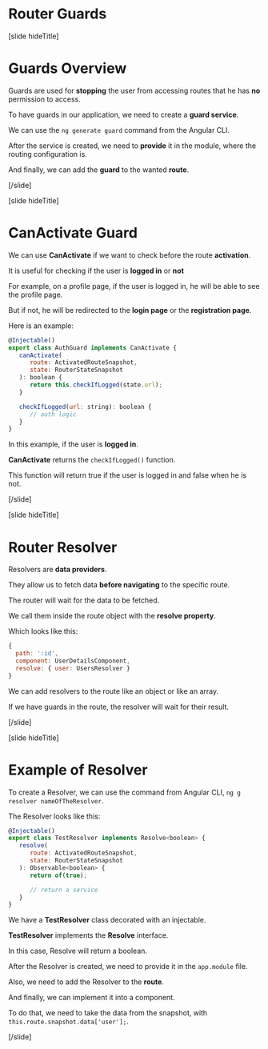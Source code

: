 # Router Guards

[slide hideTitle]

# Guards Overview

Guards are used for **stopping** the user from accessing routes that he has **no** permission to access.

To have guards in our application, we need to create a **guard service**.

We can use the `ng generate guard` command from the Angular CLI.

After the service is created, we need to **provide** it in the module, where the routing configuration is.

And finally, we can add the **guard** to the wanted **route**.

[/slide]

[slide hideTitle]

# CanActivate Guard

We can use **CanActivate** if we want to check before the route **activation**.

It is useful for checking if the user is **logged in** or **not**

For example, on a profile page, if the user is logged in, he will be able to see the profile page.

But if not, he will be redirected to the **login page** or the **registration page**.

Here is an example:

```js
@Injectable()
export class AuthGuard implements CanActivate {
   canActivate(
      route: ActivatedRouteSnapshot,
      state: RouterStateSnapshot
   ): boolean {
      return this.checkIfLogged(state.url);
   }

   checkIfLogged(url: string): boolean {
      // auth logic
   }
}
```

In this example, if the user is **logged in**.

**CanActivate** returns the `checkIfLogged()` function.

This function will return true if the user is logged in and false when he is not.

[/slide]

[slide hideTitle]

# Router Resolver

Resolvers are **data providers**.

They allow us to fetch data **before navigating** to the specific route.

The router will wait for the data to be fetched.

We call them inside the route object with the **resolve property**.

Which looks like this:

```js
{
  path: ':id',
  component: UserDetailsComponent,
  resolve: { user: UsersResolver }
}
```

We can add resolvers to the route like an object or like an array.

If we have guards in the route, the resolver will wait for their result.

[/slide]

[slide hideTitle]

# Example of Resolver

To create a Resolver, we can use the command from Angular CLI, `ng g resolver nameOfTheResolver`.

The Resolver looks like this:

```js
@Injectable()
export class TestResolver implements Resolve<boolean> {
   resolve(
      route: ActivatedRouteSnapshot,
      state: RouterStateSnapshot
   ): Observable<boolean> {
      return of(true);

      // return a service
   }
}
```

We have a **TestResolver** class decorated with an injectable.

**TestResolver** implements the **Resolve** interface.

In this case, Resolve will return a boolean.

After the Resolver is created, we need to provide it in the `app.module` file.

Also, we need to add the Resolver to the **route**.

And finally, we can implement it into a component.

To do that, we need to take the data from the snapshot, with `this.route.snapshot.data['user'];`.

[/slide]
